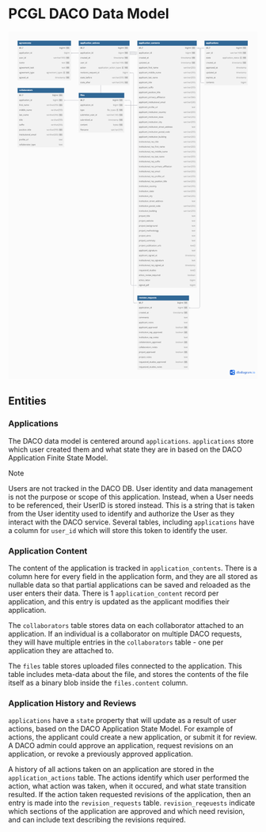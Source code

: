 # PCGL DACO Data Model

![Data Model](current-data-model.png)

## Entities
### Applications

The DACO data model is centered around `applications`. `applications` store which user created them and what state they are in based on the DACO Application Finite State Model.

> [!NOTE]
> Users are not tracked in the DACO DB. User identity and data management is not the purpose or scope of this application. Instead, when a User needs to be referenced, their UserID is stored instead. This is a string that is taken from the User identity used to identify and authorize the User as they interact with the DACO service. Several tables, including `applications` have a column for `user_id` which will store this token to identify the user.

### Application Content

The content of the application is tracked in `application_contents`. There is a column here for every field in the application form, and they are all stored as nullable data so that partial applications can be saved and reloaded as the user enters their data. There is 1 `application_content` record per application, and this entry is updated as the applicant modifies their application.

The `collaborators` table stores data on each collaborator attached to an application. If an individual is a collaborator on multiple DACO requests, they will have multiple entries in the `collaborators` table - one per application they are attached to.

The `files` table stores uploaded files connected to the application. This table includes meta-data about the file, and stores the contents of the file itself as a binary blob inside the `files.content` column.

### Application History and Reviews

`applications` have a `state` property that will update as a result of user actions, based on the DACO Application State Model. For example of actions, the applicant could create a new application, or submit it for review. A DACO admin could approve an application, request revisions on an application, or revoke a previously approved application.

A history of all actions taken on an application are stored in the `application_actions` table. The actions identify which user performed the action, what action was taken, when it occured, and what state transition resulted. If the action taken requested revisions of the application, then an entry is made into the `revision_requests` table. `revision_reqeuests` indicate which sections of the application are approved and which need revision, and can include text describing the revisions required.